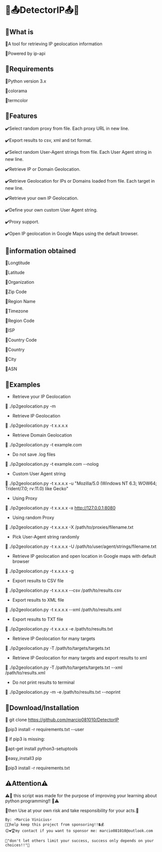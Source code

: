 # 🚀📤DetectorIP📤🚀

## 🎇What is

 📌A tool for retrieving IP geolocation information

 📌Powered by ip-api

## 🎇Requirements

 🔹Python version 3.x

 🔹colorama

 🔹termcolor

## 🎇Features

  ✔️Select random proxy from file. Each proxy URL in new line. 

  ✔️Export results to csv, xml and txt format.

  ✔️Select random User-Agent strings from file. Each User Agent string in new line.

  ✔️Retrieve IP or Domain Geolocation.

  ✔️Retrieve Geolocation for IPs or Domains loaded from file. Each target in new line.

  ✔️Retrieve your own IP Geolocation.

  ✔️Define your own custom User Agent string.

  ✔️Proxy support.

  ✔️Open IP geolocation in Google Maps using the default browser.

## 🎇information obtained

 🌟Longtitude

 🌟Latitude

 🌟Organization

 🌟Zip Code

 🌟Region Name

 🌟Timezone

 🌟Region Code

 🌟ISP

 🌟Country Code

 🌟Country

 🌟City

 🌟ASN

## 🎇Examples

+ Retrieve your IP Geolocation

🔸 ./ip2geolocation.py -m

+ Retrieve IP Geolocation

🔸 ./ip2geolocation.py -t x.x.x.x

+ Retrieve Domain Geolocation

🔸 ./ip2geolocation.py -t example.com

+ Do not save .log files

🔸 ./ip2geolocation.py -t example.com --nolog

+ Custom User Agent string

🔸 ./ip2geolocation.py -t x.x.x.x -u "Mozilla/5.0 (Windows NT 6.3; WOW64; Trident/7.0; rv:11.0) like Gecko"

+ Using Proxy

🔸 ./ip2geolocation.py -t x.x.x.x -x http://127.0.0.1:8080

+ Using random Proxy

🔸 ./ip2geolocation.py -t x.x.x.x -X /path/to/proxies/filename.txt

+ Pick User-Agent string randomly

🔸 ./ip2geolocation.py -t x.x.x.x -U /path/to/user/agent/strings/filename.txt

+ Retrieve IP geolocation and open location in Google maps with default browser

🔸 ./ip2geolocation.py -t x.x.x.x -g

+ Export results to CSV file

🔸 ./ip2geolocation.py -t x.x.x.x --csv /path/to/results.csv

+ Export results to XML file

🔸 ./ip2geolocation.py -t x.x.x.x --xml /path/to/results.xml

+ Export results to TXT file

🔸 ./ip2geolocation.py -t x.x.x.x -e /path/to/results.txt

+ Retrieve IP Geolocation for many targets

🔸 ./ip2geolocation.py -T /path/to/targets/targets.txt

+ Retrieve IP Geolocation for many targets and export results to xml

🔸 ./ip2geolocation.py -T /path/to/targets/targets.txt --xml /path/to/results.xml

+ Do not print results to terminal

🔸 ./ip2geolocation.py -m -e /path/to/results.txt --noprint

## 🎇Download/Installation

🎯 git clone https://github.com/marcio081010/DetectorIP

🎯pip3 install -r requirements.txt --user

🎯 if pip3 is missing:

🎯apt-get install python3-setuptools

🎯easy_install3 pip

🎯pip3 install -r requirements.txt

## ⚠️Attention⚠️

⚠️🚧 this script was made for the purpose of improving your learning about python programming!! 🚧⚠️

🚧then Use at your own risk and take responsibility for your acts.🚧

~~~~~~~~~~~~~~~~~~~~~~~~~~~~~~~~~~~~~~~~~~~~~~~~~~~~~~~~~~~~~~~~~~~~~~~~~~~~~~~~~~~~~~~~~~~~~~~~~~~~~~
By: ⚡Marcio Vinicius⚡
💸💲help keep this project from sponsoring!!💲💰
😊❤️🏆my contact if you want to sponsor me: marcio081010@outlook.com

🔆"don't let others limit your success, success only depends on your choices!!"🔆
~~~~~~~~~~~~~~~~~~~~~~~~~~~~~~~~~~~~~~~~~~~~~~~~~~~~~~~~~~~~~~~~~~~~~~~~~~~~~~~~~~~~~~~~~~~~~~~~~~~~~~






